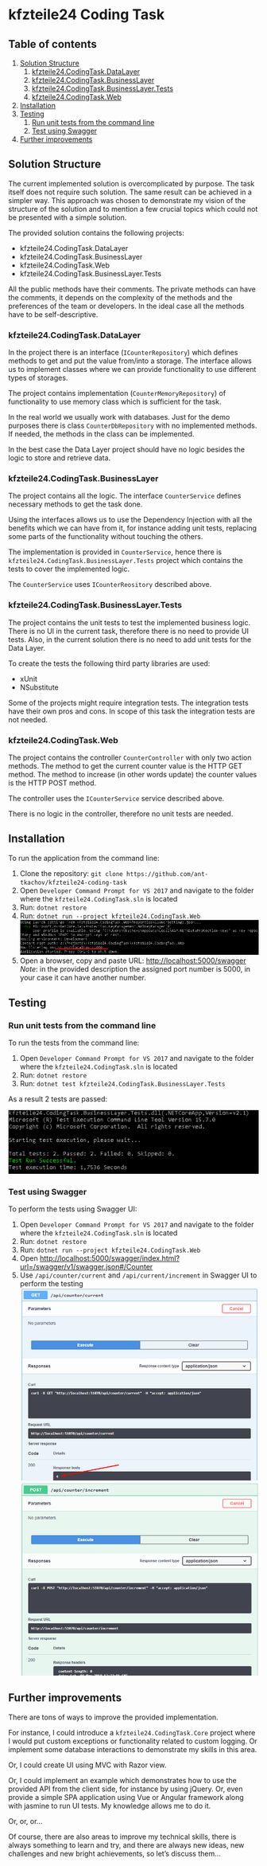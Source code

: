 # kfzteile24 Coding Task

## Table of contents
1. [Solution Structure](#solution-structure)
    1. [kfzteile24.CodingTask.DataLayer](#data-layer)
    2. [kfzteile24.CodingTask.BusinessLayer](#business-layer)
    3. [kfzteile24.CodingTask.BusinessLayer.Tests](#business-layer-tests)
    4. [kfzteile24.CodingTask.Web](#web)
2. [Installation](#installation)
3. [Testing](#testing)
    1. [Run unit tests from the command line](#unt-tests)
    2. [Test using Swagger ](#swagger-tests)
4. [Further improvements](#further-improvements)

## Solution Structure <a name="solution-structure"></a>

The current implemented solution is overcomplicated by purpose. The task itself does not require such solution. The same result can be achieved in a simpler way. This approach was chosen to demonstrate my vision of the structure of the solution and to mention a few crucial topics which could not be presented with a simple solution.

The provided solution contains the following projects:
* kfzteile24.CodingTask.DataLayer
* kfzteile24.CodingTask.BusinessLayer
* kfzteile24.CodingTask.Web
* kfzteile24.CodingTask.BusinessLayer.Tests

All the public methods have their comments. The private methods can have the comments, it depends on the complexity of the methods and the preferences of the team or developers. In the ideal case all the methods have to be self-descriptive.

### kfzteile24.CodingTask.DataLayer <a name="data-layer"></a>

In the project there is an interface (`ICounterRepository`) which defines methods to get and put the value from/into a storage. The interface allows us to implement classes where we can provide functionality to use different types of storages.

The project contains implementation (`CounterMemoryRepository`) of functionality to use memory class which is sufficient for the task.

In the real world we usually work with databases. Just for the demo purposes there is class `CounterDbRepository` with no implemented methods. If needed, the methods in the class can be implemented.

In the best case the Data Layer project should have no logic besides the logic to store and retrieve data.

### kfzteile24.CodingTask.BusinessLayer <a name="business-layer"></a>

The project contains all the logic. The interface `CounterService` defines necessary methods to get the task done.

Using the interfaces allows us to use the Dependency Injection with all the benefits which we can have from it, for instance adding unit tests, replacing some parts of the functionality without touching the others.

The implementation is provided in `CounterService`, hence there is `kfzteile24.CodingTask.BusinessLayer.Tests` project which contains the tests to cover the implemented logic.

The `CounterService` uses `ICounterReository` described above.

### kfzteile24.CodingTask.BusinessLayer.Tests <a name="business-layer-tests"></a>

The project contains the unit tests to test the implemented business logic. There is no UI in the current task, therefore there is no need to provide UI tests. Also, in the current solution there is no need to add unit tests for the Data Layer.

To create the tests the following third party libraries are used:
* xUnit
* NSubstitute

Some of the projects might require integration tests. The integration tests have their own pros and cons. In scope of this task the integration tests are not needed.

### kfzteile24.CodingTask.Web <a name="web"></a>

The project contains the controller `CounterController` with only two action methods. The method to get the current counter value is the HTTP GET method. The method to increase (in other words update) the counter values is the HTTP POST method.

The controller uses the `ICounterService` service described above.

There is no logic in the controller, therefore no unit tests are needed.

## Installation <a name="installation"></a>

To run the application from the command line:

1. Clone the repository: `git clone https://github.com/ant-tkachov/kfzteile24-coding-task`
2. Open `Developer Command Prompt for VS 2017` and navigate to the folder where the `kfzteile24.CodingTask.sln` is located
3. Run: `dotnet restore`
4. Run: `dotnet run --project kfzteile24.CodingTask.Web`
![alt text](https://github.com/ant-tkachov/kfzteile24-coding-task/blob/master/Documentation/images/figure1.png "Figure 1: The application is up and running")
5. Open a browser, copy and paste URL: [http://localhost:5000/swagger](http://localhost:5000/swagger)
*Note*: in the provided description the assigned port number is 5000, in your case it can have another number.

## Testing <a name="testing"></a>

### Run unit tests from the command line <a name="unt-tests"></a>

To run the tests from the command line:
1. Open `Developer Command Prompt for VS 2017` and navigate to the folder where the `kfzteile24.CodingTask.sln` is located
2. Run: `dotnet restore`
3. Run: `dotnet test kfzteile24.CodingTask.BusinessLayer.Tests`

As a result 2 tests are passed:

![alt text](https://github.com/ant-tkachov/kfzteile24-coding-task/blob/master/Documentation/images/figure2.png "Figure 2: All tests passed")

### Test using Swagger <a name="swagger-tests"></a>

To perform the tests using Swagger UI:

1. Open `Developer Command Prompt for VS 2017` and navigate to the folder where the `kfzteile24.CodingTask.sln` is located
2. Run: `dotnet restore`
3. Run: `dotnet run --project kfzteile24.CodingTask.Web`
4. Open [http://localhost:5000/swagger/index.html?url=/swagger/v1/swagger.json#/Counter](http://localhost:5000/swagger/index.html?url=/swagger/v1/swagger.json#/Counter)
5. Use `/api/counter/current` and `/api/current/increment` in Swagger UI to perform the testing
![alt text](https://github.com/ant-tkachov/kfzteile24-coding-task/blob/master/Documentation/images/figure3.png "Figure 3: Response of /api/counter/current call")
![alt text](https://github.com/ant-tkachov/kfzteile24-coding-task/blob/master/Documentation/images/figure4.png "Figure 4: Response of /api/current/increment call")

## Further improvements <a name="further-improvements"></a>

There are tons of ways to improve the provided implementation.

For instance, I could introduce a `kfzteile24.CodingTask.Core` project where I would put custom exceptions or functionality related to custom logging. Or implement some database interactions to demonstrate my skills in this area.

Or, I could create UI using MVC with Razor view.

Or, I could implement an example which demonstrates how to use the provided API from the client side, for instance by using jQuery. Or, even provide a simple SPA application using Vue or Angular framework along with jasmine to run UI tests. My knowledge allows me to do it.

Or, or, or…

Of course, there are also areas to improve my technical skills, there is always something to learn and try, and there are always new ideas, new challenges and new bright achievements, so let’s discuss them…
